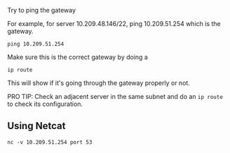 Try to ping the gateway

For example, for server 10.209.48.146/22, ping 10.209.51.254 which is the gateway.

```
ping 10.209.51.254
```

Make sure this is the correct gateway by doing a 

```
ip route
```

This will show if it's going through the gateway properly or not. 

PRO TIP: Check an adjacent server in the same subnet and do an `ip route` to check its configuration.

## Using Netcat

```
nc -v 10.209.51.254 port 53
```
